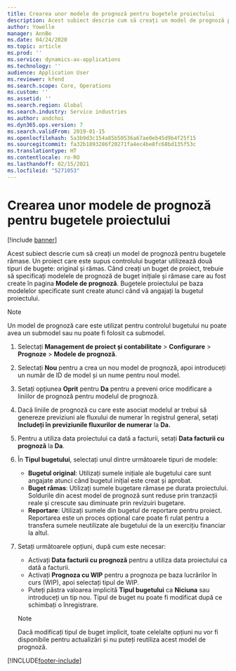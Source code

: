 ```yaml
---
title: Crearea unor modele de prognoză pentru bugetele proiectului
description: Acest subiect descrie cum să creați un model de prognoză pentru bugetele rămase.
author: Yowelle
manager: AnnBe
ms.date: 04/24/2020
ms.topic: article
ms.prod: ''
ms.service: dynamics-ax-applications
ms.technology: ''
audience: Application User
ms.reviewer: kfend
ms.search.scope: Core, Operations
ms.custom: ''
ms.assetid: ''
ms.search.region: Global
ms.search.industry: Service industries
ms.author: andchoi
ms.dyn365.ops.version: 7
ms.search.validFrom: 2019-01-15
ms.openlocfilehash: 5a3b9d3c154a85b50536a67ae0eb45d9b4f25f15
ms.sourcegitcommit: fa32b1893286f20271fa4ec4be8fc68bd135f53c
ms.translationtype: HT
ms.contentlocale: ro-RO
ms.lasthandoff: 02/15/2021
ms.locfileid: "5271053"
---
```

# <a name="create-forecast-models-for-project-budgets"></a>Crearea unor modele de prognoză pentru bugetele proiectului 

[!include [banner](../includes/banner.md)]

Acest subiect descrie cum să creați un model de prognoză pentru bugetele rămase. Un proiect care este supus controlului bugetar utilizează două tipuri de bugete: original și rămas. Când creați un buget de proiect, trebuie să specificați modelele de prognoză de buget inițiale și rămase care au fost create în pagina **Modele de prognoză**. Bugetele proiectului pe baza modelelor specificate sunt create atunci când vă angajați la bugetul proiectului.

> [!NOTE]
> Un model de prognoză care este utilizat pentru controlul bugetului nu poate avea un submodel sau nu poate fi folosit ca submodel.

1. Selectați **Management de proiect și contabilitate** > **Configurare** > **Prognoze**  > **Modele de prognoză**.
2. Selectați **Nou** pentru a crea un nou model de prognoză, apoi introduceți un număr de ID de model și un nume pentru noul model. 
3. Setați opțiunea **Oprit** pentru **Da** pentru a preveni orice modificare a liniilor de prognoză pentru modelul de prognoză. 
4. Dacă liniile de prognoză cu care este asociat modelul ar trebui să genereze previziuni ale fluxului de numerar în registrul general, setați **Includeți în previziunile fluxurilor de numerar** la **Da.** 
5. Pentru a utiliza data proiectului ca dată a facturii, setați **Data facturii cu prognoză** la **Da**. 
6. În **Tipul bugetului**, selectați unul dintre următoarele tipuri de modele:

   - **Bugetul original**: Utilizați sumele inițiale ale bugetului care sunt angajate atunci când bugetul inițial este creat și aprobat.
   - **Buget rămas**: Utilizați sumele bugetare rămase pe durata proiectului. Soldurile din acest model de prognoză sunt reduse prin tranzacții reale și crescute sau diminuate prin revizuiri bugetare.
   - **Reportare**: Utilizați sumele din bugetul de reportare pentru proiect. Reportarea este un proces opțional care poate fi rulat pentru a transfera sumele neutilizate ale bugetului de la un exercițiu financiar la altul.

7. Setați următoarele opțiuni, după cum este necesar:

   - Activați **Data facturii cu prognoză** pentru a utiliza data proiectului ca dată a facturii.
   - Activați **Prognoza cu WIP** pentru a prognoza pe baza lucrărilor în curs (WIP), apoi selectați tipul de WIP. 
   - Puteți păstra valoarea implicită **Tipul bugetului** ca **Niciuna** sau introduceți un tip nou. Tipul de buget nu poate fi modificat după ce schimbați o înregistrare.     
    > [!NOTE]
    > Dacă modificați tipul de buget implicit, toate celelalte opțiuni nu vor fi disponibile pentru actualizări și nu puteți reutiliza acest model de prognoză. 
   


 



[!INCLUDE[footer-include](../includes/footer-banner.md)]